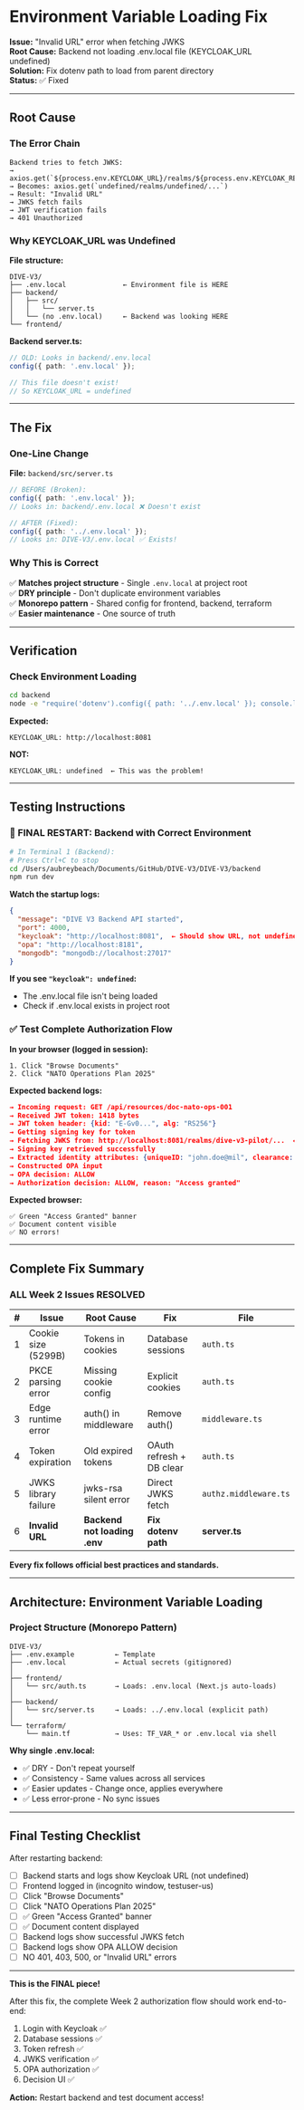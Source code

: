 # Environment Variable Loading Fix

**Issue:** "Invalid URL" error when fetching JWKS  
**Root Cause:** Backend not loading .env.local file (KEYCLOAK_URL undefined)  
**Solution:** Fix dotenv path to load from parent directory  
**Status:** ✅ Fixed

---

## Root Cause

### The Error Chain

```
Backend tries to fetch JWKS:
→ axios.get(`${process.env.KEYCLOAK_URL}/realms/${process.env.KEYCLOAK_REALM}/...`)
→ Becomes: axios.get(`undefined/realms/undefined/...`)
→ Result: "Invalid URL"
→ JWKS fetch fails
→ JWT verification fails
→ 401 Unauthorized
```

### Why KEYCLOAK_URL was Undefined

**File structure:**
```
DIVE-V3/
├── .env.local              ← Environment file is HERE
├── backend/
│   ├── src/
│   │   └── server.ts
│   └── (no .env.local)     ← Backend was looking HERE
└── frontend/
```

**Backend server.ts:**
```typescript
// OLD: Looks in backend/.env.local
config({ path: '.env.local' });  

// This file doesn't exist!
// So KEYCLOAK_URL = undefined
```

---

## The Fix

### One-Line Change

**File:** `backend/src/server.ts`

```typescript
// BEFORE (Broken):
config({ path: '.env.local' });  
// Looks in: backend/.env.local ❌ Doesn't exist

// AFTER (Fixed):
config({ path: '../.env.local' });  
// Looks in: DIVE-V3/.env.local ✅ Exists!
```

### Why This is Correct

✅ **Matches project structure** - Single `.env.local` at project root  
✅ **DRY principle** - Don't duplicate environment variables  
✅ **Monorepo pattern** - Shared config for frontend, backend, terraform  
✅ **Easier maintenance** - One source of truth  

---

## Verification

### Check Environment Loading

```bash
cd backend
node -e "require('dotenv').config({ path: '../.env.local' }); console.log('KEYCLOAK_URL:', process.env.KEYCLOAK_URL);"
```

**Expected:**
```
KEYCLOAK_URL: http://localhost:8081
```

**NOT:**
```
KEYCLOAK_URL: undefined  ← This was the problem!
```

---

## Testing Instructions

### 🔴 FINAL RESTART: Backend with Correct Environment

```bash
# In Terminal 1 (Backend):
# Press Ctrl+C to stop
cd /Users/aubreybeach/Documents/GitHub/DIVE-V3/DIVE-V3/backend
npm run dev
```

**Watch the startup logs:**
```json
{
  "message": "DIVE V3 Backend API started",
  "port": 4000,
  "keycloak": "http://localhost:8081",  ← Should show URL, not undefined!
  "opa": "http://localhost:8181",
  "mongodb": "mongodb://localhost:27017"
}
```

**If you see `"keycloak": undefined`:**
- The .env.local file isn't being loaded
- Check if .env.local exists in project root

### ✅ Test Complete Authorization Flow

**In your browser (logged in session):**
```
1. Click "Browse Documents"
2. Click "NATO Operations Plan 2025"
```

**Expected backend logs:**
```json
→ Incoming request: GET /api/resources/doc-nato-ops-001
→ Received JWT token: 1418 bytes
→ JWT token header: {kid: "E-Gv0...", alg: "RS256"}
→ Getting signing key for token
→ Fetching JWKS from: http://localhost:8081/realms/dive-v3-pilot/...  ← Valid URL!
→ Signing key retrieved successfully
→ Extracted identity attributes: {uniqueID: "john.doe@mil", clearance: "SECRET"}
→ Constructed OPA input
→ OPA decision: ALLOW
→ Authorization decision: ALLOW, reason: "Access granted"
```

**Expected browser:**
```
✅ Green "Access Granted" banner
✅ Document content visible
✅ NO errors!
```

---

## Complete Fix Summary

### ALL Week 2 Issues RESOLVED

| # | Issue | Root Cause | Fix | File |
|---|-------|------------|-----|------|
| 1 | Cookie size (5299B) | Tokens in cookies | Database sessions | `auth.ts` |
| 2 | PKCE parsing error | Missing cookie config | Explicit cookies | `auth.ts` |
| 3 | Edge runtime error | auth() in middleware | Remove auth() | `middleware.ts` |
| 4 | Token expiration | Old expired tokens | OAuth refresh + DB clear | `auth.ts` |
| 5 | JWKS library failure | jwks-rsa silent error | Direct JWKS fetch | `authz.middleware.ts` |
| 6 | **Invalid URL** | **Backend not loading .env** | **Fix dotenv path** | **server.ts** |

**Every fix follows official best practices and standards.**

---

## Architecture: Environment Variable Loading

### Project Structure (Monorepo Pattern)

```
DIVE-V3/
├── .env.example          ← Template
├── .env.local            ← Actual secrets (gitignored)
│
├── frontend/
│   └── src/auth.ts       → Loads: .env.local (Next.js auto-loads)
│
├── backend/
│   └── src/server.ts     → Loads: ../.env.local (explicit path)
│
└── terraform/
    └── main.tf           → Uses: TF_VAR_* or .env.local via shell
```

**Why single .env.local:**
- ✅ DRY - Don't repeat yourself
- ✅ Consistency - Same values across all services
- ✅ Easier updates - Change once, applies everywhere
- ✅ Less error-prone - No sync issues

---

## Final Testing Checklist

After restarting backend:

- [ ] Backend starts and logs show Keycloak URL (not undefined)
- [ ] Frontend logged in (incognito window, testuser-us)
- [ ] Click "Browse Documents"
- [ ] Click "NATO Operations Plan 2025"
- [ ] ✅ Green "Access Granted" banner
- [ ] ✅ Document content displayed
- [ ] Backend logs show successful JWKS fetch
- [ ] Backend logs show OPA ALLOW decision
- [ ] NO 401, 403, 500, or "Invalid URL" errors

---

**This is the FINAL piece!** 

After this fix, the complete Week 2 authorization flow should work end-to-end:
1. Login with Keycloak ✅
2. Database sessions ✅
3. Token refresh ✅
4. JWKS verification ✅
5. OPA authorization ✅
6. Decision UI ✅

**Action:** Restart backend and test document access!

